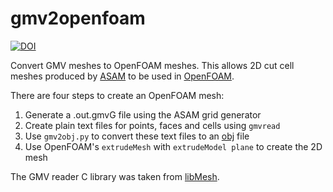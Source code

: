 # gmv2openfoam
[![DOI](https://zenodo.org/badge/DOI/10.5281/zenodo.242387.svg)](https://doi.org/10.5281/zenodo.242387)

Convert GMV meshes to OpenFOAM meshes.  This allows 2D cut cell meshes produced by [ASAM](https://www.tropos.de/en/research/projects-infrastructures-technology/technology-at-tropos/numerical-modeling/asam/) to be used in [OpenFOAM](http://www.openfoam.org/).

There are four steps to create an OpenFOAM mesh:

1. Generate a .out.gmvG file using the ASAM grid generator
2. Create plain text files for points, faces and cells using `gmvread`
3. Use `gmv2obj.py` to convert these text files to an [obj](https://en.wikipedia.org/wiki/Wavefront_.obj_file) file
4. Use OpenFOAM's `extrudeMesh` with `extrudeModel plane` to create the 2D mesh

The GMV reader C library was taken from [libMesh](https://github.com/libMesh/libmesh/tree/master/contrib/gmv).
